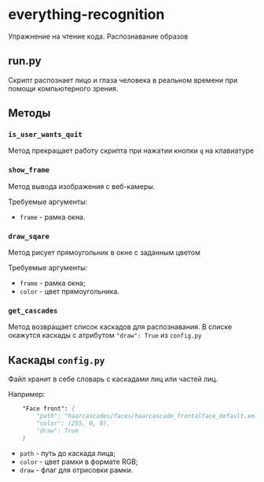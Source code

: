 # everything-recognition
Упражнение на чтение кода. Распознавание образов

## run.py

Скрипт распознает лицо и глаза человека в реальном времени при помощи компьютерного зрения.

## Методы

### `is_user_wants_quit`

Метод прекращает работу скрипта при нажатии кнопки `q` на клавиатуре

### `show_frame`

Метод вывода изображения с веб-камеры.

Требуемые аргументы:
- `frame` - рамка окна.

### `draw_sqare`

Метод рисует прямоугольник в окне с заданным цветом

Требуемые аргументы:
- `frame` - рамка окна;
- `color` - цвет прямоугольника.

### `get_cascades`

Метод возвращает список каскадов для распознавания. В списке окажутся каскады с атрибутом `"draw": True` из `config.py`

## Каскады `config.py` 

Файл хранит в себе словарь с каскадами лиц или частей лиц.

Например:

```p
    "Face front": {
        "path": "haarcascades/faces/haarcascade_frontalface_default.xml",
        "color": (255, 0, 0),
        "draw": True
    }
```

- `path` - путь до каскада лица;
- `color` - цвет рамки в формате RGB;
- `draw` - флаг для отрисовки рамки.
